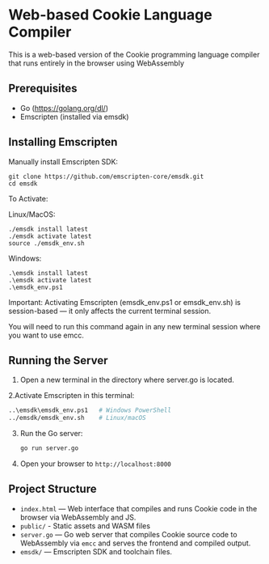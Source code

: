 # Web-based Cookie Language Compiler

This is a web-based version of the Cookie programming language compiler that runs entirely in the browser using WebAssembly

## Prerequisites

- Go (https://golang.org/dl/)
- Emscripten (installed via emsdk)

## Installing Emscripten

Manually install Emscripten SDK:
```
git clone https://github.com/emscripten-core/emsdk.git
cd emsdk
```
To Activate: 

Linux/MacOS:
```
./emsdk install latest 
./emsdk activate latest
source ./emsdk_env.sh 
```

Windows:
```
.\emsdk install latest
.\emsdk activate latest
.\emsdk_env.ps1
```

Important:
Activating Emscripten (emsdk_env.ps1 or emsdk_env.sh) is session-based — it only affects the current terminal session.

You will need to run this command again in any new terminal session where you want to use emcc.




## Running the Server

1. Open a new terminal in the directory where server.go is located.

2.Activate Emscripten in this terminal:
   ```bash
   ..\emsdk\emsdk_env.ps1   # Windows PowerShell
   ../emsdk/emsdk_env.sh    # Linux/macOS
   ```

3. Run the Go server:
   ```bash
   go run server.go
   ```

4. Open your browser to `http://localhost:8000`


## Project Structure

- `index.html` — Web interface that compiles and runs Cookie code in the browser via WebAssembly and JS.
- `public/` - Static assets and WASM files
- `server.go` — Go web server that compiles Cookie source code to WebAssembly via `emcc` and serves the frontend and compiled output.
- `emsdk/` — Emscripten SDK and toolchain files.
